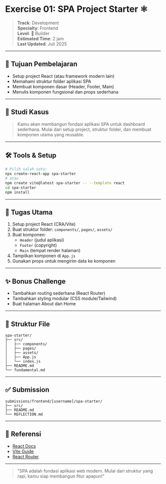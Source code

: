 # Exercise 01: SPA Project Starter ⚛️

> **Track**: Development  
> **Specialty**: Frontend  
> **Level**: 🧱 Builder  
> **Estimated Time**: 2 jam  
> **Last Updated**: Juli 2025

---

## 🎯 Tujuan Pembelajaran

- Setup project React (atau framework modern lain)
- Memahami struktur folder aplikasi SPA
- Membuat komponen dasar (Header, Footer, Main)
- Menulis komponen fungsional dan props sederhana

---

## 📖 Studi Kasus

> Kamu akan membangun fondasi aplikasi SPA untuk dashboard sederhana. Mulai dari setup project, struktur folder, dan membuat komponen utama yang reusable.

---

## 🛠 Tools & Setup

```bash
# Pilih salah satu:
npx create-react-app spa-starter
# atau
npm create vite@latest spa-starter -- --template react
cd spa-starter
npm install
```

---

## 🔧 Tugas Utama

1. Setup project React (CRA/Vite)
2. Buat struktur folder: `components/`, `pages/`, `assets/`
3. Buat komponen:
   - `Header` (judul aplikasi)
   - `Footer` (copyright)
   - `Main` (tempat render halaman)
4. Tampilkan komponen di `App.js`
5. Gunakan props untuk mengirim data ke komponen

---

## ✨ Bonus Challenge

- Tambahkan routing sederhana (React Router)
- Tambahkan styling modular (CSS module/Tailwind)
- Buat halaman About dan Home

---

## 📁 Struktur File

```
spa-starter/
├── src/
│   ├── components/
│   ├── pages/
│   ├── assets/
│   ├── App.js
│   └── index.js
├── README.md
└── fundamental.md
```

---

## ✅ Submission

```
submissions/frontend/[username]/spa-starter/
├── src/
├── README.md
└── REFLECTION.md
```

---

## 🔗 Referensi
- [React Docs](https://react.dev/learn)
- [Vite Guide](https://vitejs.dev/guide/)
- [React Router](https://reactrouter.com/en/main)

---

> "SPA adalah fondasi aplikasi web modern. Mulai dari struktur yang rapi, kamu siap membangun fitur apapun!" 